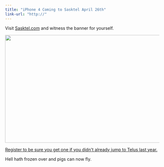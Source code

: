```yaml
---
title: "iPhone 4 Coming to Sasktel April 26th"
link-url: "http://"
---
```

<p>Visit <a href="http://sasktel.com/">Sasktel.com</a> and witness the banner for yourself. </p>
<p><img src="https://chrisenns.com/wp-content/uploads/2011/04/saskteliphone.jpg" alt="" title="saskteliphone" width="760" height="353" class="aligncenter size-full wp-image-19477" /></p>
<p><a href="http://sasktel.com/forms/iphone-registration.html?Link=Chrisenns.com">Register to be sure you get one if you didn't already jump to Telus last year.</a></p>
<p>Hell hath frozen over and pigs can now fly.</p>
